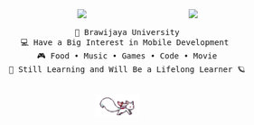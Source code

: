 <div align="center">
<img src="https://github.com/auliaahc/auliaahc/blob/main/assets/background.gif" width="25%" align="right" />
<img src="https://readme-typing-svg.demolab.com?font=Inconsolata&weight=500&size=40&duration=4000&pause=300&color=EA005E&center=true&vCenter=true&multiline=true&repeat=false&random=false&width=1300&height=140&lines=hi+there!+✧˖*°࿐;i'm+aulia%2C+a+girl+dev+techie+from+the+stars+❀"width="70%" />
<br>
<pre>
    🏫 Brawijaya University
    💻 Have a Big Interest in Mobile Development 
    🎮 Food • Music • Games • Code • Movie
    🌙 Still Learning and Will Be a Lifelong Learner 🪐
</pre>
<br>
<img src="https://github.com/auliaahc/auliaahc/blob/main/assets/kyubey.gif" height="40" />
</div>
